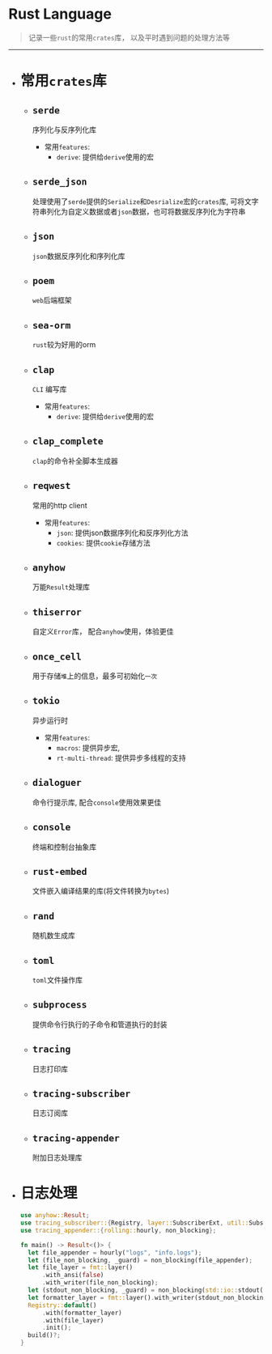 # Rust Language

> 记录一些`rust`的常用`crates`库， 以及平时遇到问题的处理方法等

---

- # 常用`crates`库
  - ## `serde`
    序列化与反序列化库
    - 常用`features`:
      - `derive`: 提供给`derive`使用的宏

  - ## `serde_json`
    处理使用了`serde`提供的`Serialize`和`Desrialize`宏的`crates`库,
    可将文字符串列化为自定义数据或者`json`数据，也可将数据反序列化为字符串

  - ## `json`
    `json`数据反序列化和序列化库

  - ## `poem`
    `web`后端框架

  - ## `sea-orm`
    `rust`较为好用的orm

  - ## `clap`
    `CLI` 编写库
    - 常用`features`:
      - `derive`: 提供给`derive`使用的宏

  - ## `clap_complete`
    `clap`的命令补全脚本生成器

  - ## `reqwest`
    常用的http client
    - 常用`features`:
      - `json`: 提供json数据序列化和反序列化方法
      - `cookies`: 提供`cookie`存储方法

  - ## `anyhow`
    万能`Result`处理库

  - ## `thiserror`
    自定义`Error`库， 配合`anyhow`使用，体验更佳

  - ## `once_cell`
    用于存储`堆`上的信息，最多可初始化`一次`

  - ## `tokio`
    异步运行时
    - 常用`features`:
      - `macros`: 提供异步宏,
      - `rt-multi-thread`: 提供异步多线程的支持

  - ## `dialoguer`
    命令行提示库, 配合`console`使用效果更佳

  - ## `console`
    终端和控制台抽象库

  - ## `rust-embed`
    文件嵌入编译结果的库(将文件转换为`bytes`)

  - ## `rand`
    随机数生成库

  - ## `toml`
    `toml`文件操作库

  - ## `subprocess`
    提供命令行执行的子命令和管道执行的封装

  - ## `tracing`
    日志打印库

  - ## `tracing-subscriber`
    日志订阅库

  - ## `tracing-appender`
    附加日志处理库

- # 日志处理
  ```rust
  use anyhow::Result;
  use tracing_subscriber::{Registry, layer::SubscriberExt, util::SubscriberInitExt, fmt};
  use tracing_appender::{rolling::hourly, non_blocking};

  fn main() -> Result<()> {
    let file_appender = hourly("logs", "info.logs");
    let (file_non_blocking, _guard) = non_blocking(file_appender);
    let file_layer = fmt::layer()
        .with_ansi(false)
        .with_writer(file_non_blocking);
    let (stdout_non_blocking, _guard) = non_blocking(std::io::stdout());
    let formatter_layer = fmt::layer().with_writer(stdout_non_blocking);
    Registry::default()
        .with(formatter_layer)
        .with(file_layer)
        .init();
    build()?;
  }
  ```
